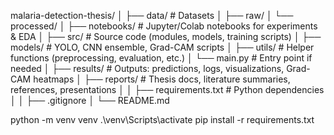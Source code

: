 malaria-detection-thesis/
│
├── data/                # Datasets
│   ├── raw/
│   └── processed/
│
├── notebooks/           # Jupyter/Colab notebooks for experiments & EDA
│
├── src/                 # Source code (modules, models, training scripts)
│   ├── models/          # YOLO, CNN ensemble, Grad-CAM scripts
│   ├── utils/           # Helper functions (preprocessing, evaluation, etc.)
│   └── main.py          # Entry point if needed
│
├── results/             # Outputs: predictions, logs, visualizations, Grad-CAM heatmaps
│
├── reports/             # Thesis docs, literature summaries, references, presentations
│
│
├── requirements.txt     # Python dependencies
│
│
├── .gitignore
│
└── README.md


python -m venv venv
.\venv\Scripts\activate
pip install -r requirements.txt